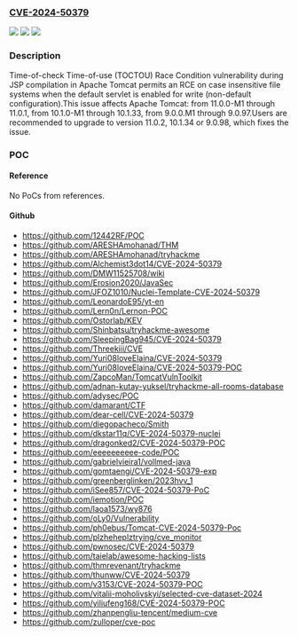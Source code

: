 ### [CVE-2024-50379](https://cve.mitre.org/cgi-bin/cvename.cgi?name=CVE-2024-50379)
![](https://img.shields.io/static/v1?label=Product&message=Apache%20Tomcat&color=blue)
![](https://img.shields.io/static/v1?label=Version&message=11.0.0-M1%3C%3D%2011.0.1%20&color=brighgreen)
![](https://img.shields.io/static/v1?label=Vulnerability&message=CWE-367%20Time-of-check%20Time-of-use%20(TOCTOU)%20Race%20Condition&color=brighgreen)

### Description

Time-of-check Time-of-use (TOCTOU) Race Condition vulnerability during JSP compilation in Apache Tomcat permits an RCE on case insensitive file systems when the default servlet is enabled for write (non-default configuration).This issue affects Apache Tomcat: from 11.0.0-M1 through 11.0.1, from 10.1.0-M1 through 10.1.33, from 9.0.0.M1 through 9.0.97.Users are recommended to upgrade to version 11.0.2, 10.1.34 or 9.0.98, which fixes the issue.

### POC

#### Reference
No PoCs from references.

#### Github
- https://github.com/12442RF/POC
- https://github.com/ARESHAmohanad/THM
- https://github.com/ARESHAmohanad/tryhackme
- https://github.com/Alchemist3dot14/CVE-2024-50379
- https://github.com/DMW11525708/wiki
- https://github.com/Erosion2020/JavaSec
- https://github.com/JFOZ1010/Nuclei-Template-CVE-2024-50379
- https://github.com/LeonardoE95/yt-en
- https://github.com/Lern0n/Lernon-POC
- https://github.com/Ostorlab/KEV
- https://github.com/Shinbatsu/tryhackme-awesome
- https://github.com/SleepingBag945/CVE-2024-50379
- https://github.com/Threekiii/CVE
- https://github.com/Yuri08loveElaina/CVE-2024-50379
- https://github.com/Yuri08loveElaina/CVE-2024-50379-POC
- https://github.com/ZapcoMan/TomcatVulnToolkit
- https://github.com/adnan-kutay-yuksel/tryhackme-all-rooms-database
- https://github.com/adysec/POC
- https://github.com/damarant/CTF
- https://github.com/dear-cell/CVE-2024-50379
- https://github.com/diegopacheco/Smith
- https://github.com/dkstar11q/CVE-2024-50379-nuclei
- https://github.com/dragonked2/CVE-2024-50379-POC
- https://github.com/eeeeeeeeee-code/POC
- https://github.com/gabrielvieira1/vollmed-java
- https://github.com/gomtaengi/CVE-2024-50379-exp
- https://github.com/greenberglinken/2023hvv_1
- https://github.com/iSee857/CVE-2024-50379-PoC
- https://github.com/iemotion/POC
- https://github.com/laoa1573/wy876
- https://github.com/oLy0/Vulnerability
- https://github.com/ph0ebus/Tomcat-CVE-2024-50379-Poc
- https://github.com/plzheheplztrying/cve_monitor
- https://github.com/pwnosec/CVE-2024-50379
- https://github.com/taielab/awesome-hacking-lists
- https://github.com/thmrevenant/tryhackme
- https://github.com/thunww/CVE-2024-50379
- https://github.com/v3153/CVE-2024-50379-POC
- https://github.com/vitalii-moholivskyi/selected-cve-dataset-2024
- https://github.com/yiliufeng168/CVE-2024-50379-POC
- https://github.com/zhanpengliu-tencent/medium-cve
- https://github.com/zulloper/cve-poc

